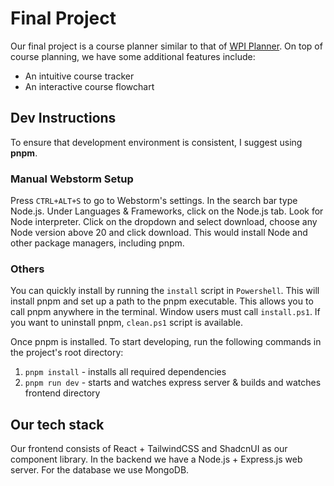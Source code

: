 # Final Project

Our final project is a course planner similar to that of [WPI Planner](https://planner.wpi.edu/).
On top of course planning, we have some additional features include:

- An intuitive course tracker
- An interactive course flowchart

## Dev Instructions

To ensure that development environment is consistent, I suggest using **pnpm**.

### Manual Webstorm Setup

Press `CTRL+ALT+S` to go to Webstorm's settings. In the search bar type Node.js.
Under Languages & Frameworks, click on the Node.js tab. Look for Node interpreter.
Click on the dropdown and select download, choose any Node version above 20 and
click download. This would install Node and other package managers, including
pnpm.

### Others

You can quickly install by running the `install` script in `Powershell`. This
will install pnpm and set up a path to the pnpm executable. This allows you to
call pnpm anywhere in the terminal. Window users must call `install.ps1`. If
you want to uninstall pnpm, `clean.ps1` script is available.

Once pnpm is installed. To start developing, run the following commands in the
project's root directory:

1. `pnpm install` - installs all required dependencies
2. `pnpm run dev` - starts and watches express server & builds and watches
   frontend directory

## Our tech stack

Our frontend consists of React + TailwindCSS and ShadcnUI as our component library.
In the backend we have a Node.js + Express.js web server. For the database we use
MongoDB.
